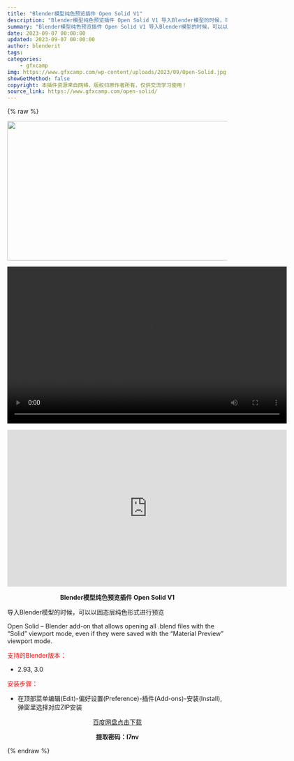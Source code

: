 ```yaml
---
title: "Blender模型纯色预览插件 Open Solid V1"
description: "Blender模型纯色预览插件 Open Solid V1 导入Blender模型的时候，可以以固态层纯色形式进行预览 Open Solid – Blender add-on that a..."
summary: "Blender模型纯色预览插件 Open Solid V1 导入Blender模型的时候，可以以固态层纯色形式进行预览 Open Solid – Blender add-on that a..."
date: 2023-09-07 00:00:00
updated: 2023-09-07 00:00:00
author: blenderit
tags: 
categories:
    - gfxcamp
img: https://www.gfxcamp.com/wp-content/uploads/2023/09/Open-Solid.jpg
showGetMethod: false
copyright: 本插件资源来自网络，版权归原作者所有，仅供交流学习使用！
source_link: https://www.gfxcamp.com/open-solid/
---
```


{% raw %}
<div><p><img decoding="async" class="aligncenter size-full wp-image-114884" src="https://www.gfxcamp.com/wp-content/uploads/2023/09/Open-Solid.jpg" data-src="https://www.gfxcamp.com/wp-content/uploads/2023/09/Open-Solid.jpg" alt="" width="640" height="320" data-srcset="https://www.gfxcamp.com/wp-content/uploads/2023/09/Open-Solid.jpg 640w, https://www.gfxcamp.com/wp-content/uploads/2023/09/Open-Solid-150x75.jpg 150w" data-sizes="(max-width: 640px) 100vw, 640px"><br>
</p><center><div style="width: 640px;" class="wp-video"><!--[if lt IE 9]><script>document.createElement('video');</script><![endif]-->
<video class="wp-video-shortcode" id="video-114883-1" width="640" height="360" preload="true" controls="controls"><source type="video/mp4" src="http://cloud.video.taobao.com/play/u/null/p/1/e/6/t/1/426438485627.mp4?_=1"></source><a href="http://cloud.video.taobao.com/play/u/null/p/1/e/6/t/1/426438485627.mp4">http://cloud.video.taobao.com/play/u/null/p/1/e/6/t/1/426438485627.mp4</a></video></div></center><p style="text-align: center;"><iframe loading="lazy" src="https://player.youku.com/embed/XNjAxODMzNjQ5Mg==" width="640" height="360" frameborder="0" allowfullscreen="allowfullscreen" data-mce-fragment="1"></iframe></p><p style="text-align: center;"><strong>Blender模型纯色预览插件 Open Solid V1</strong></p><p>导入Blender模型的时候，可以以固态层纯色形式进行预览</p><p>Open Solid – Blender add-on that allows opening all .blend files with the “Solid” viewport mode, even if they were saved with the “Material Preview” viewport mode.</p><p style="text-align: left;"><span style="color: #ff0000;">支持的Blender版本：</span></p><ul>
<li style="text-align: left;">2.93, 3.0</li>
</ul><p style="text-align: left;"><span style="color: #ff0000;">安装步骤：</span></p><ul>
<li>在顶部菜单编辑(Edit)-偏好设置(Preference)-插件(Add-ons)-安装(Install),弹窗里选择对应ZIP安装</li>
</ul><p style="text-align: center;"><a class="maxbutton-3 maxbutton maxbutton-baidu" target="_blank" rel="noopener" href="https://pan.baidu.com/s/1Q8TL4eVRuzjxoQxgbFV5qQ?pwd=l7nv"><span class="mb-text">百度网盘点击下载</span></a></p><p style="text-align: center;"><strong>提取密码：l7nv</strong></p></div>
<div style="display: none">gfxcamp</div>
{% endraw %}